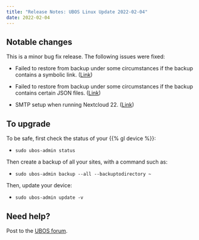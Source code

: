 ```yaml
---
title: "Release Notes: UBOS Linux Update 2022-02-04"
date: 2022-02-04
---
```


## Notable changes

This is a minor bug fix release. The following issues were fixed:

* Failed to restore from backup under some circumstances if the backup contains
  a symbolic link. ([Link](https://github.com/uboslinux/ubos-admin/issues/855))

* Failed to restore from backup under some circumstances if the backup contains
  certain JSON files. ([Link](https://github.com/uboslinux/ubos-admin/issues/854))

* SMTP setup when running Nextcloud 22. ([Link](https://github.com/uboslinux/ubos-app-nextcloud/issues/113))

## To upgrade

To be safe, first check the status of your {{% gl device %}}:

* ``sudo ubos-admin status``

Then create a backup of all your sites, with a command such as:

* ``sudo ubos-admin backup --all --backuptodirectory ~``

Then, update your device:

* ``sudo ubos-admin update -v``

## Need help?

Post to the [UBOS forum](https://forum.ubos.net/).

